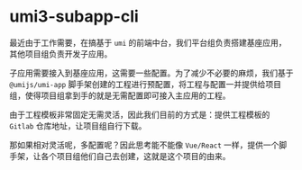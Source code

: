 # umi3-subapp-cli

最近由于工作需要，在搞基于 `umi` 的前端中台，我们平台组负责搭建基座应用，其他项目组负责开发子应用。

子应用需要接入到基座应用，这需要一些配置。为了减少不必要的麻烦，我们基于 `@umijs/umi-app` 脚手架创建的工程进行预配置，将工程与配置一并提供给项目组，使得项目组拿到手的就是无需配置即可接入主应用的工程。

由于工程模板非常固定无需灵活，因此我们目前的方式是：提供工程模板的 `Gitlab` 仓库地址，让项目组自行下载。

那如果相对灵活呢，多配置呢？因此思考能不能像 `Vue/React` 一样，提供一个脚手架，让各个项目组他们自己去创建，这就是这个项目的由来。
